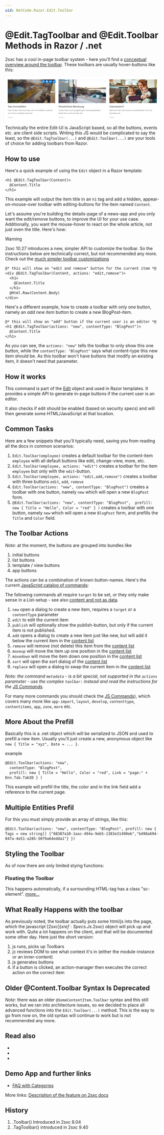 ```yaml
---
uid: NetCode.Razor.Edit.Toolbar
---
```


# @Edit.TagToolbar and @Edit.Toolbar Methods in Razor / .net
2sxc has a cool in-page toolbar system - here you'll find a [conceptual overview around the toolbar](xref:Specs.Cms.Toolbars). These toolbars are usually hover-buttons like this:

![hover inline toolbar example](./assets/example-hover-toolbar.png)

Technically the entire Edit-UI is JavaScript based, so all the buttons, events etc. are client side scripts. Writing this JS would be complicated to say the least, so the `@Edit.TagToolbar(...)` and `@Edit.Toolbar(...)` are your tools of choice for adding toolbars from Razor.

## How to use

Here's a quick example of using the `Edit` object in a Razor template:

```razor
<h1 @Edit.TagToolbar(Content)>
  @Content.Title
</h1>
```

This example will output the item title in an `h1` tag and add a hidden, appear-on-mouse-over toolbar with editing-buttons for the item named `Content`.

Let's assume you're building the details-page of a news-app and you only want the edit/remove buttons, to improve the UI for your use case. Additionally, you want the mouse-hover to react on the whole article, not just oven the title. Here's how:

> [!WARNING]
> 2sxc 10.27 introduces a new, simpler API to customize the toolbar.
> So the instructions below are technically correct, but not recommended any more.
> Check out the [much simpler toolbar customizations](xref:HowTo.Customize.Toolbars)

```razor
@* this will show an "edit and remove" button for the current item *@
<div @Edit.TagToolbar(Content, actions: "edit,remove")>
  <h1>
    @Content.Title
  </h1>
  @Html.Raw(Content.Body)
</div>
```

Here's a different example, how to create a toolbar with only one button, namely an _add new item_ button to create a new BlogPost-item.

```razor
@* this will show an "add" button if the current user is an editor *@
<h1 @Edit.TagToolbar(actions: "new", contentType: "BlogPost")>
  @Content.Title
</h1>
```

As you can see, the `actions: "new"` tells the toolbar to only show this one button, while the `contentType: "BlogPost"` says what content-type this new item should be. As this toolbar won't have buttons that modify an existing item, it doesn't need that parameter.



## How it works
This command is part of the [Edit](xref:NetCode.Razor.Edit) object and used in Razor templates. It provides a simple API to generate in-page buttons if the current user is an editor.

It also checks if edit should be enabled (based on security specs) and will then generate some HTML/JavaScript at that location. 

## Common Tasks
Here are a few snippets that you'll typically need, saving you from reading all the docs in common scenarios:

1. `Edit.Toolbar(employee)` creates a default toolbar for the content-item `employee` with all default buttons like edit, change-view, more, etc.
2. `Edit.Toolbar(employee, actions: "edit")` creates a toolbar for the item `employee` but only with the `edit`-button.
3. `Edit.Toolbar(employee, actions: "edit,add,remove")` creates a toolbar with three buttons `edit`, `add`, `remove`
4. `Edit.Toolbar(actions: "new", contentType: "BlogPost")` creates a toolbar with one button, namely `new` which will open a new `BlogPost` form.
5. `@Edit.Toolbar(actions: "new", contentType: "BlogPost",  prefill: new { Title = "Hello", Color = "red" } )` creates a toolbar with one button, namely `new` which will open a new `BlogPost` form, and prefills the `Title` and `Color` field.

## The Toolbar Actions
_Note:_ at the moment, the buttons are grouped into bundles like

1. initial buttons
2. list buttons
3. template / view buttons
4. app buttons


The actions can be a combination of known button-names. Here's the current [JavaScript catalog of commands](xref:Specs.Js.Commands): 

The following commands all require `target` to be set, or they only make sense in a List-setup - see also [content and not as data](xref:Blog.DataVsContent). 

1. `new` open a dialog to create a new item, requires a `target` _or_ a `contentType` parameter
2. `edit` to edit the current item
1. `publish` will optionally show the publish-button, but only if the current item is not published.
1. `add` opens a dialog to create a new item just like new, but will add it below the current item in the [content list](xref:Blog.DataVsContent)
1. `remove` will remove (not delete) this item from the [content list](xref:Blog.DataVsContent)
1. `moveup` will move the item up one position in the [content list](xref:Blog.DataVsContent)
1. `movedown` will move the item down one position in the [content list](xref:Blog.DataVsContent)
1. `sort` will open the sort dialog of the [content list](xref:Blog.DataVsContent)
1. `replace` will open a dialog to swap the current item in the 
[content list](xref:Blog.DataVsContent)

_Note: the command `metadata` - is a bit special, not supported in the `actions` parameter - use the complex  `toolbar:` instead and read the instructions for the [JS Commands](xref:Specs.Js.Commands)._

For many more commands you should check the [JS Commands](xref:Specs.Js.Commands)), which covers many more like `app-import`, `layout`, `develop`, `contenttype`, `contentitems`, `app`, `zone`, `more` etc.  

## More About the Prefill
Basically this is a .net object which will be serialized to JSON and used to prefill a new item. Usually you'll just create a new, anonymous object like `new { Title = "xyz", Date = ... }`.

example
```Razor
@Edit.Toolbar(actions: "new", 
  contentType: "BlogPost", 
  prefill: new { Title = "Hello", Color = "red", Link = "page:" + Dnn.Tab.TabID } )
```

This example will prefill the title, the color and in the link field add a reference to the current page. 

## Multiple Entities Prefil 
For this you must simply provide an array of strings, like this:
```Razor
@Edit.Toolbar(actions: "new", contentType: "BlogPost", prefill: new { Tags = new string[] {"08387a10-1aac-494a-9eb5-1383e31490eb","b498a694-047a-4e51-a285-50f9a64edda1"} })
```

## Styling the Toolbar
As of now there are only limited stying functions: 

### Floating the Toolbar
This happens automatically, if a surrounding HTML-tag has a class "sc-element". [more...](http://2sxc.org/en/Docs-Manuals/Feature/feature/2875)

## What Really Happens with the toolbar
As previously noted, the toolbar actually puts some html/js into the page, which the javascript [$2sxc](xref:Specs.Js.$2sxc) object will pick up and work with. Quite a lot happens on the client, and that will be documented some other day. Here just the short version:

1. js runs, picks up Toolbars
2. jc reviews DOM to see what context it's in (either the module-instance or an inner-content)
3. js generates buttons
4. if a button is clicked, an action-manager then executes the correct action on the correct item 

## Older @Content.Toolbar Syntax Is Deprecated
_Note_: there was an older `@SomeContentItem.Toolbar` syntax and this still works, but we ran into architecture issues, so we decided to place all advanced functions into the `Edit.Toolbar(...)` method. This is the way to go from now on, the old syntax will continue to work but is not recommended any more. 

## Read also

* [](xref:Specs.Js.Toolbar.Intro)
* [](xref:Specs.Js.Toolbar.Settings)
* [](xref:Specs.Js.Toolbar.Buttons)

## Demo App and further links

* [FAQ with Categories](http://2sxc.org/en/apps/app/faq-with-categories-and-6-views)

More links: [Description of the feature on 2sxc docs](http://2sxc.org/en/Docs-Manuals/Feature/feature/2683)

## History

1. .Toolbar() Introduced in 2sxc 8.04
2. .TagToolbar() introduced in 2sxc 9.40
